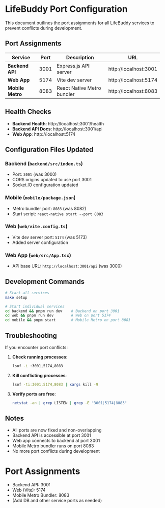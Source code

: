 # LifeBuddy Port Configuration

This document outlines the port assignments for all LifeBuddy services to prevent conflicts during development.

## Port Assignments

| Service | Port | Description | URL |
|---------|------|-------------|-----|
| **Backend API** | 3001 | Express.js API server | http://localhost:3001 |
| **Web App** | 5174 | Vite dev server | http://localhost:5174 |
| **Mobile Metro** | 8083 | React Native Metro bundler | http://localhost:8083 |

## Health Checks

- **Backend Health**: http://localhost:3001/health
- **Backend API Docs**: http://localhost:3001/api
- **Web App**: http://localhost:5174

## Configuration Files Updated

### Backend (`backend/src/index.ts`)
- Port: `3001` (was 3000)
- CORS origins updated to use port 3001
- Socket.IO configuration updated

### Mobile (`mobile/package.json`)
- Metro bundler port: `8083` (was 8082)
- Start script: `react-native start --port 8083`

### Web (`web/vite.config.ts`)
- Vite dev server port: `5174` (was 5173)
- Added server configuration

### Web App (`web/src/App.tsx`)
- API base URL: `http://localhost:3001/api` (was 3000)

## Development Commands

```bash
# Start all services
make setup

# Start individual services
cd backend && pnpm run dev    # Backend on port 3001
cd web && pnpm run dev        # Web on port 5174
cd mobile && pnpm start       # Mobile Metro on port 8083
```

## Troubleshooting

If you encounter port conflicts:

1. **Check running processes**:
   ```bash
   lsof -i :3001,5174,8083
   ```

2. **Kill conflicting processes**:
   ```bash
   lsof -ti:3001,5174,8083 | xargs kill -9
   ```

3. **Verify ports are free**:
   ```bash
   netstat -an | grep LISTEN | grep -E "3001|5174|8083"
   ```

## Notes

- All ports are now fixed and non-overlapping
- Backend API is accessible at port 3001
- Web app connects to backend at port 3001
- Mobile Metro bundler runs on port 8083
- No more port conflicts during development 


# Port Assignments

- Backend API: 3001
- Web (Vite): 5174
- Mobile Metro Bundler: 8083
- (Add DB and other service ports as needed) 